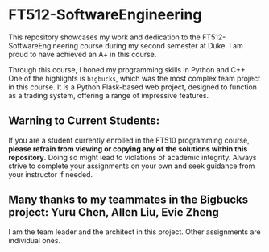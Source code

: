 # FT512-SoftwareEngineering

This repository showcases my work and dedication to the FT512-SoftwareEngineering course during my second semester at Duke. I am proud to have achieved an A+ in this course.

Through this course, I honed my programming skills in Python and C++. One of the highlights is `bigbucks`, which was the most complex team project in this course. It is a Python Flask-based web project, designed to function as a trading system, offering a range of impressive features. 

## Warning to Current Students:

If you are a student currently enrolled in the FT510 programming course, **please refrain from viewing or copying any of the solutions within this repository**. Doing so might lead to violations of academic integrity. Always strive to complete your assignments on your own and seek guidance from your instructor if needed.

## Many thanks to my teammates in the Bigbucks project: Yuru Chen, Allen Liu, Evie Zheng
I am the team leader and the architect in this project. Other assignments are individual ones.
